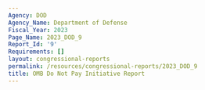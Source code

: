 ```yaml
---
Agency: DOD
Agency_Name: Department of Defense
Fiscal_Year: 2023
Page_Name: 2023_DOD_9
Report_Id: '9'
Requirements: []
layout: congressional-reports
permalink: /resources/congressional-reports/2023_DOD_9
title: OMB Do Not Pay Initiative Report
---
```

